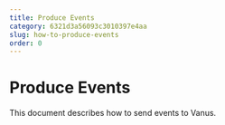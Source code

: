 ```yaml
---
title: Produce Events
category: 6321d3a56093c3010397e4aa
slug: how-to-produce-events
order: 0
---
```


# Produce Events

This document describes how to send events to Vanus.